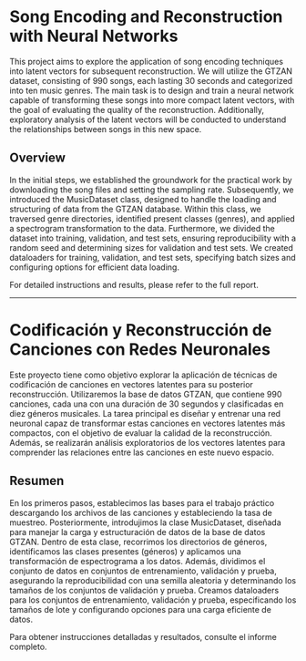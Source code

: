 # Song Encoding and Reconstruction with Neural Networks

This project aims to explore the application of song encoding techniques into latent vectors for subsequent reconstruction. We will utilize the GTZAN dataset, consisting of 990 songs, each lasting 30 seconds and categorized into ten music genres. The main task is to design and train a neural network capable of transforming these songs into more compact latent vectors, with the goal of evaluating the quality of the reconstruction. Additionally, exploratory analysis of the latent vectors will be conducted to understand the relationships between songs in this new space.

## Overview

In the initial steps, we established the groundwork for the practical work by downloading the song files and setting the sampling rate. Subsequently, we introduced the MusicDataset class, designed to handle the loading and structuring of data from the GTZAN database. Within this class, we traversed genre directories, identified present classes (genres), and applied a spectrogram transformation to the data. Furthermore, we divided the dataset into training, validation, and test sets, ensuring reproducibility with a random seed and determining sizes for validation and test sets. We created dataloaders for training, validation, and test sets, specifying batch sizes and configuring options for efficient data loading.

For detailed instructions and results, please refer to the full report.

---------------------------------

# Codificación y Reconstrucción de Canciones con Redes Neuronales

Este proyecto tiene como objetivo explorar la aplicación de técnicas de codificación de canciones en vectores latentes para su posterior reconstrucción. Utilizaremos la base de datos GTZAN, que contiene 990 canciones, cada una con una duración de 30 segundos y clasificadas en diez géneros musicales. La tarea principal es diseñar y entrenar una red neuronal capaz de transformar estas canciones en vectores latentes más compactos, con el objetivo de evaluar la calidad de la reconstrucción. Además, se realizarán análisis exploratorios de los vectores latentes para comprender las relaciones entre las canciones en este nuevo espacio.

## Resumen

En los primeros pasos, establecimos las bases para el trabajo práctico descargando los archivos de las canciones y estableciendo la tasa de muestreo. Posteriormente, introdujimos la clase MusicDataset, diseñada para manejar la carga y estructuración de datos de la base de datos GTZAN. Dentro de esta clase, recorrimos los directorios de géneros, identificamos las clases presentes (géneros) y aplicamos una transformación de espectrograma a los datos. Además, dividimos el conjunto de datos en conjuntos de entrenamiento, validación y prueba, asegurando la reproducibilidad con una semilla aleatoria y determinando los tamaños de los conjuntos de validación y prueba. Creamos dataloaders para los conjuntos de entrenamiento, validación y prueba, especificando los tamaños de lote y configurando opciones para una carga eficiente de datos.

Para obtener instrucciones detalladas y resultados, consulte el informe completo.
